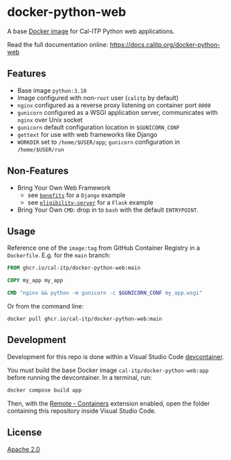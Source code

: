 # docker-python-web

A base [Docker image](https://www.docker.com/) for Cal-ITP Python web applications.

Read the full documentation online: <https://docs.calitp.org/docker-python-web>

## Features

- Base image `python:3.10`
- Image configured with non-`root` user (`calitp` by default)
- `nginx` configured as a reverse proxy listening on container port `8000`
- `gunicorn` configured as a WSGI application server, communicates with `nginx` over Unix socket
- `gunicorn` default configuration location in `$GUNICORN_CONF`
- `gettext` for use with web frameworks like Django
- `WORKDIR` set to `/home/$USER/app`; `gunicorn` configuration in `/home/$USER/run`

## Non-Features

- Bring Your Own Web Framework
  - see [`benefits`](https://github.com/cal-itp/benefits) for a `Django` example
  - see [`eligibility-server`](https://github.com/cal-itp/eligibility-server) for a `Flask` example
- Bring Your Own `CMD`: drop in to `bash` with the default `ENTRYPOINT`.

## Usage

Reference one of the `image:tag` from GitHub Container Registry in a `Dockerfile`. E.g. for the `main` branch:

```dockerfile
FROM ghcr.io/cal-itp/docker-python-web:main

COPY my_app my_app

CMD "nginx && python -m gunicorn -c $GUNICORN_CONF my_app.wsgi"
```

Or from the command line:

```shell
docker pull ghcr.io/cal-itp/docker-python-web:main
```

## Development

Development for this repo is done within a Visual Studio Code [devcontainer](https://code.visualstudio.com/docs/remote/containers).

You must build the base Docker image `cal-itp/docker-python-web:app` before running the devcontainer. In a terminal, run:

```bash
docker compose build app
```

Then, with the [Remote - Containers](https://code.visualstudio.com/docs/remote/containers) extension enabled, open the folder containing this repository inside Visual Studio Code.

## License

[Apache 2.0](LICENSE)
